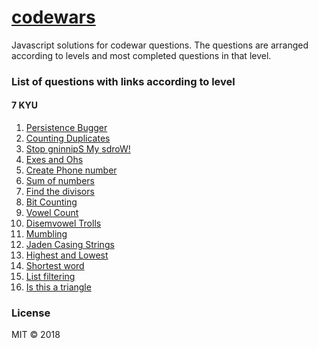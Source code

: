 # [codewars](https://github.com/neeleshroy/codewars)
Javascript solutions for codewar questions. The questions are arranged according to levels and most completed questions in that level.

### List of questions with links according to level

#### 7 KYU

1. [Persistence Bugger](https://www.codewars.com/kata/55bf01e5a717a0d57e0000ec)
2. [Counting Duplicates](https://www.codewars.com/kata/54bf1c2cd5b56cc47f0007a1)
3. [Stop gninnipS My sdroW!](https://www.codewars.com/kata/5264d2b162488dc400000001)
4. [Exes and Ohs](http://www.codewars.com/kata/55908aad6620c066bc00002a)
5. [Create Phone number](http://www.codewars.com/kata/525f50e3b73515a6db000b83)
6. [Sum of numbers](http://www.codewars.com/kata/55f2b110f61eb01779000053)
7. [Find the divisors](http://www.codewars.com/kata/544aed4c4a30184e960010f4)
8. [Bit Counting](http://www.codewars.com/kata/526571aae218b8ee490006f4)
9. [Vowel Count](https://www.codewars.com/kata/vowel-count/)
10. [Disemvowel Trolls](https://www.codewars.com/kata/52fba66badcd10859f00097e)
11. [Mumbling](https://www.codewars.com/kata/5667e8f4e3f572a8f2000039)
12. [Jaden Casing Strings](https://www.codewars.com/kata/5390bac347d09b7da40006f6)
13. [Highest and Lowest](https://www.codewars.com/kata/highest-and-lowest)
14. [Shortest word](https://www.codewars.com/kata/57cebe1dc6fdc20c57000ac9)
15. [List filtering](https://www.codewars.com/kata/list-filtering/)
16. [Is this a triangle](https://www.codewars.com/kata/56606694ec01347ce800001b/)

### License

MIT © 2018 
